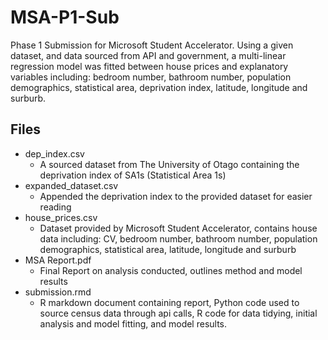 # MSA-P1-Sub
Phase 1 Submission for Microsoft Student Accelerator. Using a given dataset, and data sourced from API and government, a multi-linear regression model was fitted
between house prices and explanatory variables including: bedroom number, bathroom number, population demographics, statistical area, deprivation index, latitude, longitude
and surburb.

## Files
* dep_index.csv
  * A sourced dataset from The University of Otago containing the deprivation index of SA1s (Statistical Area 1s)
* expanded_dataset.csv
  * Appended the deprivation index to the provided dataset for easier reading
* house_prices.csv
  * Dataset provided by Microsoft Student Accelerator, contains house data including: CV, bedroom number, bathroom number, population demographics, statistical area,
    latitude, longitude and surburb
* MSA Report.pdf
  * Final Report on analysis conducted, outlines method and model results
* submission.rmd
  * R markdown document containing report, Python code used to source census data through api calls, R code for data tidying, initial analysis and model fitting,
    and model results. 
